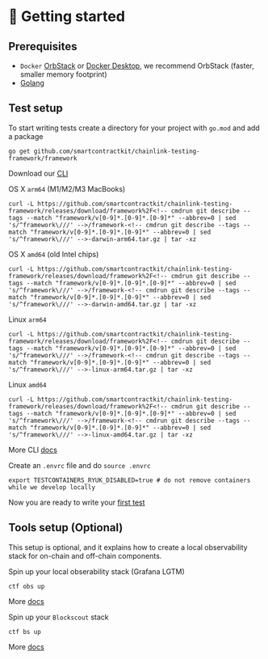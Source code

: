 # 🚀 Getting started

## Prerequisites
- `Docker` [OrbStack](https://orbstack.dev/) or [Docker Desktop](https://www.docker.com/products/docker-desktop/), we recommend OrbStack (faster, smaller memory footprint)
- [Golang](https://go.dev/doc/install)

## Test setup

To start writing tests create a directory for your project with `go.mod` and add a package
```
go get github.com/smartcontractkit/chainlink-testing-framework/framework
```

Download our [CLI](https://github.com/smartcontractkit/chainlink-testing-framework/releases/tag/framework%2Fv0.1.8)

OS X `arm64` (M1/M2/M3 MacBooks)
```
curl -L https://github.com/smartcontractkit/chainlink-testing-framework/releases/download/framework%2F<!-- cmdrun git describe --tags --match "framework/v[0-9]*.[0-9]*.[0-9]*" --abbrev=0 | sed 's/^framework\///' -->/framework-<!-- cmdrun git describe --tags --match "framework/v[0-9]*.[0-9]*.[0-9]*" --abbrev=0 | sed 's/^framework\///' -->-darwin-arm64.tar.gz | tar -xz
```

OS X `amd64` (old Intel chips)
```
curl -L https://github.com/smartcontractkit/chainlink-testing-framework/releases/download/framework%2F<!-- cmdrun git describe --tags --match "framework/v[0-9]*.[0-9]*.[0-9]*" --abbrev=0 | sed 's/^framework\///' -->/framework-<!-- cmdrun git describe --tags --match "framework/v[0-9]*.[0-9]*.[0-9]*" --abbrev=0 | sed 's/^framework\///' -->-darwin-amd64.tar.gz | tar -xz
```
Linux `arm64`
```
curl -L https://github.com/smartcontractkit/chainlink-testing-framework/releases/download/framework%2F<!-- cmdrun git describe --tags --match "framework/v[0-9]*.[0-9]*.[0-9]*" --abbrev=0 | sed 's/^framework\///' -->/framework-<!-- cmdrun git describe --tags --match "framework/v[0-9]*.[0-9]*.[0-9]*" --abbrev=0 | sed 's/^framework\///' -->-linux-arm64.tar.gz | tar -xz
```

Linux `amd64`
```
curl -L https://github.com/smartcontractkit/chainlink-testing-framework/releases/download/framework%2F<!-- cmdrun git describe --tags --match "framework/v[0-9]*.[0-9]*.[0-9]*" --abbrev=0 | sed 's/^framework\///' -->/framework-<!-- cmdrun git describe --tags --match "framework/v[0-9]*.[0-9]*.[0-9]*" --abbrev=0 | sed 's/^framework\///' -->-linux-amd64.tar.gz | tar -xz
```

More CLI [docs](./cli.md)

Create an `.envrc` file and do `source .envrc`
```
export TESTCONTAINERS_RYUK_DISABLED=true # do not remove containers while we develop locally
```

Now you are ready to write your [first test](./first_test.md)

## Tools setup (Optional)

This setup is optional, and it explains how to create a local observability stack for on-chain and off-chain components.

Spin up your local obserability stack (Grafana LGTM)
```
ctf obs up
```
More [docs](observability/observability_stack.md)

Spin up your `Blockscout` stack
```
ctf bs up
```
More [docs](observability/blockscout.md)
